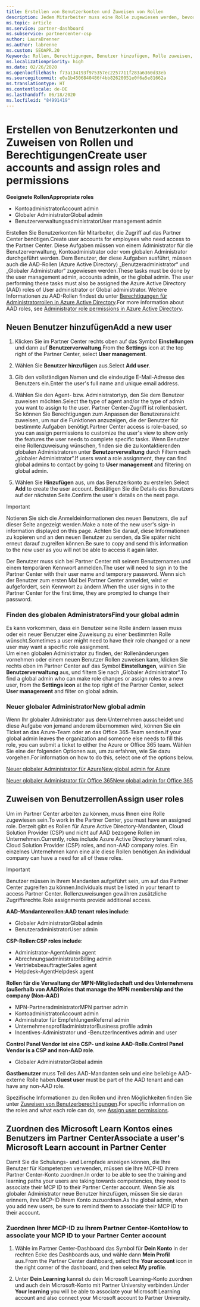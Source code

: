 ```yaml
---
title: Erstellen von Benutzerkonten und Zuweisen von Rollen
description: Jedem Mitarbeiter muss eine Rolle zugewiesen werden, bevor er auf das Partner Center zugreifen kann. Erfahren Sie, wie Sie Benutzerkonten erstellen, Rollen zuweisen und Berechtigungen festlegen.
ms.topic: article
ms.service: partner-dashboard
ms.subservice: partnercenter-csp
author: LauraBrenner
ms.author: labrenne
ms.custom: SEOAPR.20
Keywords: Rollen, Berechtigungen, Benutzer hinzufügen, Rolle zuweisen, Administrator, Agent
ms.localizationpriority: high
ms.date: 02/26/2020
ms.openlocfilehash: f73a134193f975357ec2257711f283a6360d33eb
ms.sourcegitcommit: e0a1b4506840486f4bb82620051e0f6a5e81662a
ms.translationtype: HT
ms.contentlocale: de-DE
ms.lasthandoff: 06/18/2020
ms.locfileid: "84991419"
---
```

# <a name="create-user-accounts-and-assign-roles-and-permissions"></a><span data-ttu-id="72975-105">Erstellen von Benutzerkonten und Zuweisen von Rollen und Berechtigungen</span><span class="sxs-lookup"><span data-stu-id="72975-105">Create user accounts and assign roles and permissions</span></span>

<span data-ttu-id="72975-106">**Geeignete Rollen**</span><span class="sxs-lookup"><span data-stu-id="72975-106">**Appropriate roles**</span></span>

- <span data-ttu-id="72975-107">Kontoadministrator</span><span class="sxs-lookup"><span data-stu-id="72975-107">Account admin</span></span>
- <span data-ttu-id="72975-108">Globaler Administrator</span><span class="sxs-lookup"><span data-stu-id="72975-108">Global admin</span></span>
- <span data-ttu-id="72975-109">Benutzerverwaltungsadministrator</span><span class="sxs-lookup"><span data-stu-id="72975-109">User management admin</span></span>

<span data-ttu-id="72975-110">Erstellen Sie Benutzerkonten für Mitarbeiter, die Zugriff auf das Partner Center benötigen.</span><span class="sxs-lookup"><span data-stu-id="72975-110">Create user accounts for employees who need access to the Partner Center.</span></span> <span data-ttu-id="72975-111">Diese Aufgaben müssen von einem Administrator für die Benutzerverwaltung, Kontoadministrator oder vom globalen Administrator durchgeführt werden. Dem Benutzer, der diese Aufgaben ausführt, müssen auch die AAD-Rollen (Azure Active Directory) „Benutzeradministrator“ und „Globaler Administrator“ zugewiesen werden.</span><span class="sxs-lookup"><span data-stu-id="72975-111">These tasks must be done by the user management admin, accounts admin, or the global admin. The user performing these tasks must also be assigned the Azure Active Directory (AAD) roles of User administrator or Global administrator.</span></span> <span data-ttu-id="72975-112">Weitere Informationen zu AAD-Rollen findest du unter [Berechtigungen für Administratorrollen in Azure Active Directory](https://docs.microsoft.com/azure/active-directory/users-groups-roles/directory-assign-admin-roles).</span><span class="sxs-lookup"><span data-stu-id="72975-112">For more information about AAD roles, see [Administrator role permissions in Azure Active Directory](https://docs.microsoft.com/azure/active-directory/users-groups-roles/directory-assign-admin-roles).</span></span>


## <a name="add-a-new-user"></a><span data-ttu-id="72975-113">Neuen Benutzer hinzufügen</span><span class="sxs-lookup"><span data-stu-id="72975-113">Add a new user</span></span>

1. <span data-ttu-id="72975-114">Klicken Sie im Partner Center rechts oben auf das Symbol **Einstellungen** und dann auf **Benutzerverwaltung**.</span><span class="sxs-lookup"><span data-stu-id="72975-114">From the **Settings** icon at the top right of the Partner Center, select **User management**.</span></span>

2. <span data-ttu-id="72975-115">Wählen Sie **Benutzer hinzufügen** aus.</span><span class="sxs-lookup"><span data-stu-id="72975-115">Select **Add user**.</span></span>

3. <span data-ttu-id="72975-116">Gib den vollständigen Namen und die eindeutige E-Mail-Adresse des Benutzers ein.</span><span class="sxs-lookup"><span data-stu-id="72975-116">Enter the user's full name and unique email address.</span></span>

4. <span data-ttu-id="72975-117">Wählen Sie den Agent- bzw. Administratortyp, den Sie dem Benutzer zuweisen möchten.</span><span class="sxs-lookup"><span data-stu-id="72975-117">Select the type of agent and/or the type of admin you want to assign to the user.</span></span> <span data-ttu-id="72975-118">Partner Center-Zugriff ist rollenbasiert. So können Sie Berechtigungen zum Anpassen der Benutzeransicht zuweisen, um nur die Funktionen anzuzeigen, die der Benutzer für bestimmte Aufgaben benötigt.</span><span class="sxs-lookup"><span data-stu-id="72975-118">Partner Center access is role-based, so you can assign permissions to customize the user's view to show only the features the user needs to complete specific tasks.</span></span>  <span data-ttu-id="72975-119">Wenn Benutzer eine Rollenzuweisung wünschen, finden sie die zu kontaktierenden globalen Administratoren unter **Benutzerverwaltung** durch Filtern nach „globaler Administrator“.</span><span class="sxs-lookup"><span data-stu-id="72975-119">If users want a role assignment, they can find global admins to contact by going to **User management** and filtering on global admin.</span></span>

5. <span data-ttu-id="72975-120">Wählen Sie **Hinzufügen** aus, um das Benutzerkonto zu erstellen.</span><span class="sxs-lookup"><span data-stu-id="72975-120">Select **Add** to create the user account.</span></span> <span data-ttu-id="72975-121">Bestätigen Sie die Details des Benutzers auf der nächsten Seite.</span><span class="sxs-lookup"><span data-stu-id="72975-121">Confirm the user's details on the next page.</span></span>

> [!IMPORTANT]  
> <span data-ttu-id="72975-122">Notieren Sie sich die Anmeldeinformationen des neuen Benutzers, die auf dieser Seite angezeigt werden.</span><span class="sxs-lookup"><span data-stu-id="72975-122">Make a note of the new user's sign-in information displayed on this page.</span></span> <span data-ttu-id="72975-123">Achten Sie darauf, diese Informationen zu kopieren und an den neuen Benutzer zu senden, da Sie später nicht erneut darauf zugreifen können.</span><span class="sxs-lookup"><span data-stu-id="72975-123">Be sure to copy and send this information to the new user as you will not be able to access it again later.</span></span> 


<span data-ttu-id="72975-124">Der Benutzer muss sich bei Partner Center mit seinem Benutzernamen und einem temporären Kennwort anmelden.</span><span class="sxs-lookup"><span data-stu-id="72975-124">The user will need to sign in to the Partner Center with their user name and temporary password.</span></span> <span data-ttu-id="72975-125">Wenn sich der Benutzer zum ersten Mal bei Partner Center anmeldet, wird er aufgefordert, sein Kennwort zu ändern.</span><span class="sxs-lookup"><span data-stu-id="72975-125">When the user signs in to the Partner Center for the first time, they are prompted to change their password.</span></span> 


### <a name="find-your-global-admin"></a><span data-ttu-id="72975-126">Finden des globalen Administrators</span><span class="sxs-lookup"><span data-stu-id="72975-126">Find your global admin</span></span>

<span data-ttu-id="72975-127">Es kann vorkommen, dass ein Benutzer seine Rolle ändern lassen muss oder ein neuer Benutzer eine Zuweisung zu einer bestimmten Rolle wünscht.</span><span class="sxs-lookup"><span data-stu-id="72975-127">Sometimes a user might need to have their role changed or a new user may want a specific role assignment.</span></span>  
<span data-ttu-id="72975-128">Um einen globalen Administrator zu finden, der Rollenänderungen vornehmen oder einem neuen Benutzer Rollen zuweisen kann, klicken Sie rechts oben im Partner Center auf das Symbol **Einstellungen**, wählen Sie **Benutzerverwaltung** aus, und filtern Sie nach „Globaler Administrator“.</span><span class="sxs-lookup"><span data-stu-id="72975-128">To find a global admin who can make role changes or assign roles to a new user, from the **Settings icon** at the top right of the Partner Center, select **User management** and filter on global admin.</span></span> 


### <a name="new-global-admin"></a><span data-ttu-id="72975-129">Neuer globaler Administrator</span><span class="sxs-lookup"><span data-stu-id="72975-129">New global admin</span></span>

<span data-ttu-id="72975-130">Wenn Ihr globaler Administrator aus dem Unternehmen ausscheidet und diese Aufgabe von jemand anderem übernommen wird, können Sie ein Ticket an das Azure-Team oder an das Office 365-Team senden.</span><span class="sxs-lookup"><span data-stu-id="72975-130">If your global admin leaves the organization and someone else needs to fill this role, you can submit a ticket to either the Azure or Office 365 team.</span></span> <span data-ttu-id="72975-131">Wählen Sie eine der folgenden Optionen aus, um zu erfahren, wie Sie dazu vorgehen.</span><span class="sxs-lookup"><span data-stu-id="72975-131">For information on how to do this, select one of the options below.</span></span>

[<span data-ttu-id="72975-132">Neuer globaler Administrator für Azure</span><span class="sxs-lookup"><span data-stu-id="72975-132">New global admin for Azure</span></span>](https://support.microsoft.com/help/4505981/what-to-do-if-the-only-admin-for-your-mpn-program-has-left-the-company)

[<span data-ttu-id="72975-133">Neuer globaler Administrator für Office 365</span><span class="sxs-lookup"><span data-stu-id="72975-133">New global admin for Office 365</span></span>](https://admin.microsoft.com/)


## <a name="assign-user-roles"></a><span data-ttu-id="72975-134">Zuweisen von Benutzerrollen</span><span class="sxs-lookup"><span data-stu-id="72975-134">Assign user roles</span></span>

<span data-ttu-id="72975-135">Um im Partner Center arbeiten zu können, muss Ihnen eine Rolle zugewiesen sein.</span><span class="sxs-lookup"><span data-stu-id="72975-135">To work in the Partner Center, you must have an assigned role.</span></span>  <span data-ttu-id="72975-136">Derzeit gibt es Rollen für Azure Active Directory-Mandanten, Cloud Solution Provider (CSP) und nicht auf AAD bezogene Rollen im Unternehmen.</span><span class="sxs-lookup"><span data-stu-id="72975-136">Currently, roles include Azure Active Directory tenant roles, Cloud Solution Provider (CSP) roles, and non-AAD company roles.</span></span> <span data-ttu-id="72975-137">Ein einzelnes Unternehmen kann eine alle diese Rollen benötigen.</span><span class="sxs-lookup"><span data-stu-id="72975-137">An individual company can have a need for all of these roles.</span></span>

>[!Important]
><span data-ttu-id="72975-138">Benutzer müssen in Ihrem Mandanten aufgeführt sein, um auf das Partner Center zugreifen zu können.</span><span class="sxs-lookup"><span data-stu-id="72975-138">Individuals must be listed in your tenant to access Partner Center.</span></span> <span data-ttu-id="72975-139">Rollenzuweisungen gewähren zusätzliche Zugriffsrechte.</span><span class="sxs-lookup"><span data-stu-id="72975-139">Role assignments provide additional access.</span></span>


<span data-ttu-id="72975-140">**AAD-Mandantenrollen**:</span><span class="sxs-lookup"><span data-stu-id="72975-140">**AAD tenant roles include**:</span></span>
- <span data-ttu-id="72975-141">Globaler Administrator</span><span class="sxs-lookup"><span data-stu-id="72975-141">Global admin</span></span>
- <span data-ttu-id="72975-142">Benutzeradministrator</span><span class="sxs-lookup"><span data-stu-id="72975-142">User admin</span></span>

<span data-ttu-id="72975-143">**CSP-Rollen**:</span><span class="sxs-lookup"><span data-stu-id="72975-143">**CSP roles include**:</span></span>
- <span data-ttu-id="72975-144">Administrator-Agent</span><span class="sxs-lookup"><span data-stu-id="72975-144">Admin agent</span></span>
- <span data-ttu-id="72975-145">Abrechnungsadministrator</span><span class="sxs-lookup"><span data-stu-id="72975-145">Billing admin</span></span>
- <span data-ttu-id="72975-146">Vertriebsbeauftragter</span><span class="sxs-lookup"><span data-stu-id="72975-146">Sales agent</span></span>
- <span data-ttu-id="72975-147">Helpdesk-Agent</span><span class="sxs-lookup"><span data-stu-id="72975-147">Helpdesk agent</span></span>

<span data-ttu-id="72975-148">**Rollen für die Verwaltung der MPN-Mitgliedschaft und des Unternehmens (außerhalb von AAD)**</span><span class="sxs-lookup"><span data-stu-id="72975-148">**Roles that manage the MPN membership and the company (Non-AAD)**</span></span>
- <span data-ttu-id="72975-149">MPN-Partneradministrator</span><span class="sxs-lookup"><span data-stu-id="72975-149">MPN partner admin</span></span>
- <span data-ttu-id="72975-150">Kontoadministrator</span><span class="sxs-lookup"><span data-stu-id="72975-150">Account admin</span></span>
- <span data-ttu-id="72975-151">Administrator für Empfehlungen</span><span class="sxs-lookup"><span data-stu-id="72975-151">Referral admin</span></span>
- <span data-ttu-id="72975-152">Unternehmensprofiladministrator</span><span class="sxs-lookup"><span data-stu-id="72975-152">Business profile admin</span></span>
- <span data-ttu-id="72975-153">Incentives-Administrator und -Benutzer</span><span class="sxs-lookup"><span data-stu-id="72975-153">Incentives admin and user</span></span>

<span data-ttu-id="72975-154">**Control Panel Vendor ist eine CSP- und keine AAD-Rolle**.</span><span class="sxs-lookup"><span data-stu-id="72975-154">**Control Panel Vendor is a CSP and non-AAD role**.</span></span>
- <span data-ttu-id="72975-155">Globaler Administrator</span><span class="sxs-lookup"><span data-stu-id="72975-155">Global admin</span></span>

<span data-ttu-id="72975-156">**Gastbenutzer** muss Teil des AAD-Mandanten sein und eine beliebige AAD-externe Rolle haben.</span><span class="sxs-lookup"><span data-stu-id="72975-156">**Guest user** must be part of the AAD tenant and can have any non-AAD role.</span></span>

<span data-ttu-id="72975-157">Spezifische Informationen zu den Rollen und ihren Möglichkeiten finden Sie unter [Zuweisen von Benutzerberechtigungen](permissions-overview.md).</span><span class="sxs-lookup"><span data-stu-id="72975-157">For specific information on the roles and what each role can do, see [Assign user permissions](permissions-overview.md).</span></span>

## <a name="associate-a-users-microsoft-learn-account-in-partner-center"></a><span data-ttu-id="72975-158">Zuordnen des Microsoft Learn Kontos eines Benutzers im Partner Center</span><span class="sxs-lookup"><span data-stu-id="72975-158">Associate a user's Microsoft Learn account in Partner Center</span></span>

<span data-ttu-id="72975-159">Damit Sie die Schulungs- und Lernpfade anzeigen können, die Ihre Benutzer für Kompetenzen verwenden, müssen sie Ihre MCP-ID ihrem Partner Center-Konto zuordnen.</span><span class="sxs-lookup"><span data-stu-id="72975-159">In order to be able to see the training and learning paths your users are taking towards competencies, they need to associate their MCP ID to their Partner Center account.</span></span> <span data-ttu-id="72975-160">Wenn Sie als globaler Administrator neue Benutzer hinzufügen, müssen Sie sie daran erinnern, ihre MCP-ID ihrem Konto zuzuordnen.</span><span class="sxs-lookup"><span data-stu-id="72975-160">As the global admin, when you add new users, be sure to remind them to associate their MCP ID to their account.</span></span> 

### <a name="how-to-associate-your-mcp-id-to-your-partner-center-account"></a><span data-ttu-id="72975-161">Zuordnen Ihrer MCP-ID zu Ihrem Partner Center-Konto</span><span class="sxs-lookup"><span data-stu-id="72975-161">How to associate your MCP ID to your Partner Center account</span></span>

1. <span data-ttu-id="72975-162">Wähle im Partner Center-Dashboard das Symbol für **Dein Konto** in der rechten Ecke des Dashboards aus, und wähle dann **Mein Profil** aus.</span><span class="sxs-lookup"><span data-stu-id="72975-162">From the Partner Center dashboard, select the **Your account** icon in the right corner of the dashboard, and then select **My profile**.</span></span>

2. <span data-ttu-id="72975-163">Unter **Dein Learning** kannst du dein Microsoft Learning-Konto zuordnen und auch dein Microsoft-Konto mit Partner University verbinden.</span><span class="sxs-lookup"><span data-stu-id="72975-163">Under **Your learning** you will be able to associate your Microsoft Learning account and also connect your Microsoft account to Partner University.</span></span>
